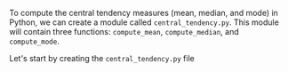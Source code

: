 To compute the central tendency measures (mean, median, and mode) in Python, we can create a module called `central_tendency.py`. This module will contain three functions: `compute_mean`, `compute_median`, and `compute_mode`.

Let's start by creating the `central_tendency.py` file
